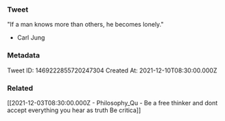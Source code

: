 ### Tweet
"If a man knows more than others, he becomes lonely."

- Carl Jung

### Metadata
Tweet ID: 1469222855720247304
Created At: 2021-12-10T08:30:00.000Z

### Related
[[2021-12-03T08:30:00.000Z - Philosophy_Qu - Be a free thinker and dont accept everything you hear as truth Be critica]]




